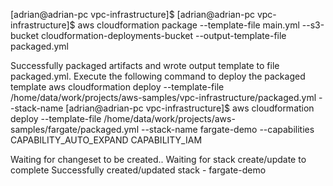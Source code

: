 [adrian@adrian-pc vpc-infrastructure]$ 
[adrian@adrian-pc vpc-infrastructure]$ aws cloudformation package --template-file main.yml --s3-bucket cloudformation-deployments-bucket --output-template-file packaged.yml

Successfully packaged artifacts and wrote output template to file packaged.yml.
Execute the following command to deploy the packaged template
aws cloudformation deploy --template-file /home/data/work/projects/aws-samples/vpc-infrastructure/packaged.yml --stack-name <YOUR STACK NAME>
[adrian@adrian-pc vpc-infrastructure]$ aws cloudformation deploy --template-file /home/data/work/projects/aws-samples/fargate/packaged.yml --stack-name fargate-demo --capabilities CAPABILITY_AUTO_EXPAND CAPABILITY_IAM

Waiting for changeset to be created..
Waiting for stack create/update to complete
Successfully created/updated stack - fargate-demo

